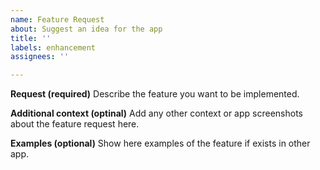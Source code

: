 ```yaml
---
name: Feature Request
about: Suggest an idea for the app
title: ''
labels: enhancement
assignees: ''

---
```


**Request (required)**
Describe the feature you want to be implemented.

**Additional context (optinal)**
Add any other context or app screenshots about the feature request here.

**Examples (optional)**
Show here examples of the feature if exists in other app.
